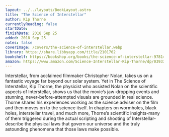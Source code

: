 ```yaml
---
layout: ../../layouts/BookLayout.astro
title: "The Science of Interstellar"
author: Kip Thorne
currentlyReading: false
startDate: 
finishDate: 2018 Sep 25
added: 2018 Sep 25
notes: false
coverImage: /covers/the-science-of-interstellar.webp
library: https://share.libbyapp.com/title/2101702
bookshelf: https://bookshop.org/books/the-science-of-interstellar-9781467600804/9780393351378
amazon: https://www.amazon.com/Science-Interstellar-Kip-Thorne/dp/0393351378
---
```


Interstellar, from acclaimed filmmaker Christopher Nolan, takes us on a fantastic voyage far beyond our solar system. Yet in The Science of Interstellar, Kip Thorne, the physicist who assisted Nolan on the scientific aspects of Interstellar, shows us that the movie’s jaw-dropping events and stunning, never-before-attempted visuals are grounded in real science. Thorne shares his experiences working as the science adviser on the film and then moves on to the science itself. In chapters on wormholes, black holes, interstellar travel, and much more, Thorne’s scientific insights-many of them triggered during the actual scripting and shooting of Interstellar-describe the physical laws that govern our universe and the truly astounding phenomena that those laws make possible.

<!-- ### Notes & Highlights -->
